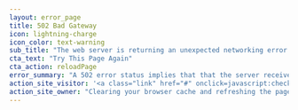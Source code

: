 ```yaml
---
layout: error_page
title: 502 Bad Gateway
icon: lightning-charge
icon_color: text-warning
sub_title: "The web server is returning an unexpected networking error for"
cta_text: "Try This Page Again"
cta_action: reloadPage
error_summary: "A 502 error status implies that that the server received an invalid response from an upstream server it accessed to fulfill the request."
action_site_visitor: '<a class="link" href="#" onclick=javascript:checkSite();>Check to see if this website down for everyone or just you.</a>'
action_site_owner: "Clearing your browser cache and refreshing the page may clear this issue. If the problem persists and you need immediate assistance, please contact your website provider."
---
```

